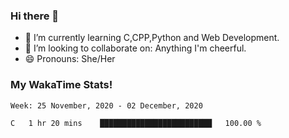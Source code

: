 ### Hi there 👋

- 🌱 I’m currently learning C,CPP,Python and Web Development.
- 👯 I’m looking to collaborate on: Anything I'm cheerful.
- 😄 Pronouns: She/Her

### My WakaTime Stats!

<!--START_SECTION:waka-->
```text
Week: 25 November, 2020 - 02 December, 2020

C   1 hr 20 mins    █████████████████████████   100.00 % 
```
<!--END_SECTION:waka-->
